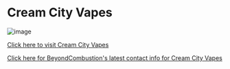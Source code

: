 # Cream City Vapes
![image](https://user-images.githubusercontent.com/104687767/166837469-7371f5ab-ea69-4bc5-af58-8fbb05df1bba.png)

[Click here to visit Cream City Vapes](https://creamcityvapes.com)

[Click here for BeyondCombustion's latest contact info for Cream City Vapes](https://github.com/BeyondCombustion/Business/blob/main/Retailers/United%20States/Cream%20City%20Vapes/Contacting%20Support.md)
